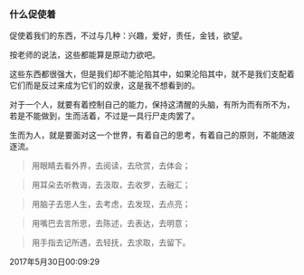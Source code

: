 ### 什么促使着

促使着我们的东西，不过与几种：兴趣，爱好，责任，金钱，欲望。

按老师的说法，这些都能算是原动力欲吧。

这些东西都很强大，但是我们却不能沦陷其中，如果沦陷其中，就不是我们支配着它们而是反过来成为它们的奴隶，这是我不想看到的。

对于一个人，就要有着控制自己的能力，保持这清醒的头脑，有所为而有所不为，若是不能做到，生而活着，不过是一具行尸走肉罢了。

生而为人，就是要面对这一个世界，有着自己的思考，有着自己的原则，不能随波逐流。

> 用眼睛去看外界，去阅读，去欣赏，去体会；

> 用耳朵去听教诲，去汲取，去收罗，去融汇；

> 用脑子去思人生，去考虑，去发现，去点亮；

> 用嘴巴去言所思，去陈述，去表达，去明意；

> 用手指去记所遇，去轻抚，去求取，去留下。

2017年5月30日00:09:29